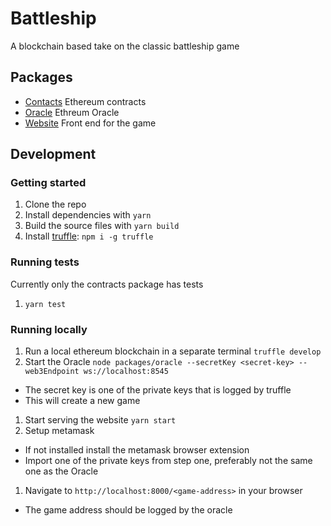 # Battleship

A blockchain based take on the classic battleship game

## Packages

- [Contacts](packages/contracts/) Ethereum contracts
- [Oracle](packges/oracle/) Ethreum Oracle
- [Website](packages/website/) Front end for the game


## Development

### Getting started

1. Clone the repo
1. Install dependencies with `yarn`
1. Build the source files with `yarn build`
1. Install [truffle](https://github.com/trufflesuite/truffle): `npm i -g truffle`

### Running tests

Currently only the contracts package has tests

1. `yarn test`


### Running locally

1. Run a local ethereum blockchain in a separate terminal `truffle develop`
1. Start the Oracle `node packages/oracle --secretKey <secret-key> --web3Endpoint ws://localhost:8545`
  - The secret key is one of the private keys that is logged by truffle
  - This will create a new game
1. Start serving the website `yarn start`
1. Setup metamask
  - If not installed install the metamask browser extension
  - Import one of the private keys from step one, preferably not the same one as the Oracle
1. Navigate to `http://localhost:8000/<game-address>` in your browser
  - The game address should be logged by the oracle

